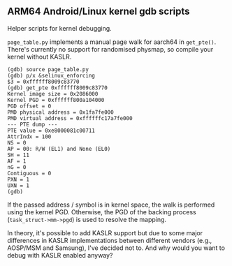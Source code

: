 ## ARM64 Android/Linux kernel gdb scripts

Helper scripts for kernel debugging.

`page_table.py` implements a manual page walk for aarch64 in `get_pte()`.
There's currently no support for randomised physmap, so compile your kernel
without KASLR.

```
(gdb) source page_table.py
(gdb) p/x &selinux_enforcing
$3 = 0xffffff8009c83770
(gdb) get_pte 0xffffff8009c83770
Kernel image size = 0x2086000
Kernel PGD = 0xffffff800a104000
PGD offset = 0
PMD physical address = 0x1fa7fe000
PMD virtual address = 0xffffffc17a7fe000
--- PTE dump ---
PTE value = 0xe8000081c00711
AttrIndx = 100
NS = 0
AP = 00: R/W (EL1) and None (EL0)
SH = 11
AF = 1
nG = 0
Contiguous = 0
PXN = 1
UXN = 1
(gdb) 
```

If the passed address / symbol is in kernel space, the walk is performed using
the kernel PGD. Otherwise, the PGD of the backing process
(`task_struct->mm->pgd`) is used to resolve the mapping.

In theory, it's possible to add KASLR support but due to some major differences
in KASLR implementations between different vendors (e.g., AOSP/MSM and Samsung),
I've decided not to. And why would you want to debug with KASLR enabled anyway?
